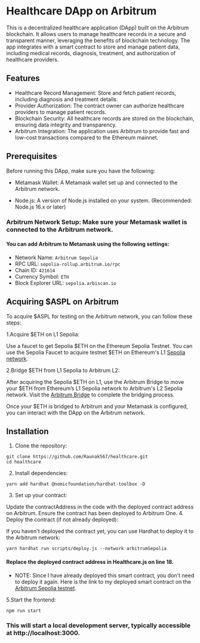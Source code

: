 # Healthcare DApp on Arbitrum

This is a decentralized healthcare application (DApp) built on the Arbitrum blockchain. It allows users to manage healthcare records in a secure and transparent manner, leveraging the benefits of blockchain technology. The app integrates with a smart contract to store and manage patient data, including medical records, diagnosis, treatment, and authorization of healthcare providers.

## Features

* Healthcare Record Management: Store and fetch patient records, including diagnosis and treatment details.
* Provider Authorization: The contract owner can authorize healthcare providers to manage patient records.
* Blockchain Security: All healthcare records are stored on the blockchain, ensuring data integrity and transparency.
* Arbitrum Integration: The application uses Arbitrum to provide fast and low-cost transactions compared to the Ethereum mainnet.

## Prerequisites

Before running this DApp, make sure you have the following:

* Metamask Wallet: A Metamask wallet set up and connected to the Arbitrum network.

* Node.js: A version of Node.js installed on your system. (Recommended: Node.js 16.x or later)

### Arbitrum Network Setup: Make sure your Metamask wallet is connected to the Arbitrum network. 
#### You can add Arbitrum to Metamask using the following settings:
* Network Name: ```Arbitrum Sepolia```
* RPC URL: ```sepolia-rollup.arbitrum.io/rpc```
* Chain ID: ```421614```
* Currency Symbol: ```ETH```
* Block Explorer URL: ```sepolia.arbiscan.io```

## Acquiring $ASPL on Arbitrum
To acquire $ASPL for testing on the Arbitrum network, you can follow these steps:

1.Acquire $ETH on L1 Sepolia:

Use a faucet to get Sepolia $ETH on the Ethereum Sepolia Testnet. You can use the Sepolia Faucet to acquire testnet $ETH on Ethereum's L1 [Sepolia network](https://cloud.google.com/application/web3/faucet/ethereum/sepolia).

2.Bridge $ETH from L1 Sepolia to Arbitrum L2:

After acquiring the Sepolia $ETH on L1, use the Arbitrum Bridge to move your $ETH from Ethereum’s L1 Sepolia network to Arbitrum's L2 Sepolia network.
Visit the [Arbitrum Bridge](https://bridge.arbitrum.io/) to complete the bridging process.

Once your $ETH is bridged to Arbitrum and your Metamask is configured, you can interact with the DApp on the Arbitrum network.

## Installation
1. Clone the repository:
```
git clone https://github.com/Raunak567/healthcare.git
cd healthcare
```
2. Install dependencies:
```
yarn add hardhat @nomicfoundation/hardhat-toolbox -D
```
3. Set up your contract:

Update the contractAddress in the code with the deployed contract address on Arbitrum. Ensure the contract has been deployed to Arbitrum One.
4. Deploy the contract (if not already deployed):

If you haven't deployed the contract yet, you can use Hardhat to deploy it to the Arbitrum network:
```
yarn hardhat run scripts/deploy.js --network arbitrumSepolia
```
#### Replace the deployed contract address in Healthcare.js on line 18.

* NOTE: Since I have already deployed this smart contract, you don't need to deploy it again. Here is the link to my deployed smart contract on the [Arbitrum Sepolia testnet](https://sepolia.arbiscan.io/address/0x9adBa728D920e8A6295C73CC55510401Da2A05E7).

5.Start the frontend:
```
npm run start
```
### This will start a local development server, typically accessible at http://localhost:3000.
